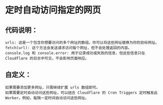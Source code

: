 # 定时自动访问指定的网页

## 代码说明：

    urls: 这是一个包含你想要访问的多个网址的数组。你可以将这些网址替换为你的目标网址。
    fetch(url): 这个方法会发送请求访问每个网址，但不会处理返回的内容。
    console.log 和 console.error: 用于记录成功或失败的信息，但这些信息只在 Cloudflare 的日志中可见，不会影响页面响应。

## 自定义：

    如果需要添加更多网址，只需继续扩展 urls 数组即可。
    如果需要定时自动访问这些网址，可以结合 Cloudflare 的 Cron Triggers 定时触发此 Worker。例如，每隔一定时间自动访问这些网址。
